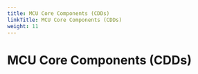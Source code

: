 ```yaml
---
title: MCU Core Components (CDDs)
linkTitle: MCU Core Components (CDDs)
weight: 11
---
```


# MCU Core Components (CDDs)
